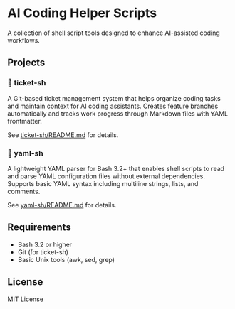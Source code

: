 # AI Coding Helper Scripts

A collection of shell script tools designed to enhance AI-assisted coding workflows.

## Projects

### 🎫 ticket-sh
A Git-based ticket management system that helps organize coding tasks and maintain context for AI coding assistants. Creates feature branches automatically and tracks work progress through Markdown files with YAML frontmatter.

See [ticket-sh/README.md](ticket-sh/README.md) for details.

### 📄 yaml-sh
A lightweight YAML parser for Bash 3.2+ that enables shell scripts to read and parse YAML configuration files without external dependencies. Supports basic YAML syntax including multiline strings, lists, and comments.

See [yaml-sh/README.md](yaml-sh/README.md) for details.

## Requirements

- Bash 3.2 or higher
- Git (for ticket-sh)
- Basic Unix tools (awk, sed, grep)

## License

MIT License